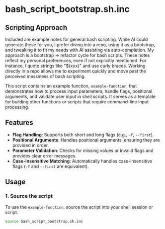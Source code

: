 # bash_script_bootstrap.sh.inc

## Scripting Approach

Included are example notes for general bash scripting. While AI could
generate these for you, I prefer diving into a repo, using it as a
bootstrap, and tweaking it to fit my needs with AI assisting via
auto-completion. My approach is a bootstrap → refactor cycle for bash
scripts. These notes reflect my personal preferences, even if not
explicitly mentioned. For instance, I quote strings like "${xxx}" and
use curly braces. Working directly in a repo allows me to experiment
quickly and move past the perceived messiness of bash scripting.

This script contains an example function, `example-function`, that demonstrates
how to process input parameters, handle flags, positional arguments, and
validate user input in shell scripts. It serves as a template for building
other functions or scripts that require command-line input processing.

## Features

- **Flag Handling**: Supports both short and long flags (e.g., `-f`, `--first`).
- **Positional Arguments**: Handles positional arguments, ensuring they are provided in order.
- **Parameter Validation**: Checks for missing values or invalid flags and provides clear error messages.
- **Case-Insensitive Matching**: Automatically handles case-insensitive flags (`-f` and `--first` are equivalent).

## Usage

### 1. Source the script

To use the `example-function`, source the script into your shell session or script.

```bash
source bash_script_bootstrap.sh.inc
```
